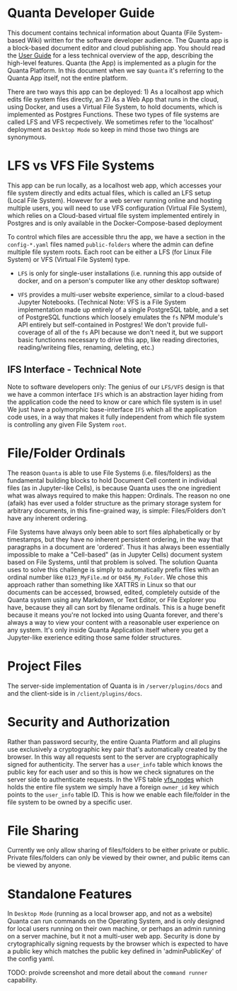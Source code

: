# Quanta Developer Guide

This document contains technical information about Quanta (File System-based Wiki) written for the software developer audience. The Quanta app is a block-based document editor and cloud publishing app. You should read the [User Guide](./docs_user_guide.md) for a less technical overview of the app, describing the high-level features. Quanta (the App) is implemented as a plugin for the Quanta Platform. In this document when we say `Quanta` it's referring to the Quanta App itself, not the entire platform.

There are two ways this app can be deployed: 1) As a localhost app which edits file system files directly, an 2) As a Web App that runs in the cloud, using Docker, and uses a Virtual File System, to hold documents, which is implemented as Postgres Functions. These two types of file systems are called LFS and VFS recpectively. We sometimes refer to the 'localhost' deployment as `Desktop Mode` so keep in mind those two things are synonymous.

# LFS vs VFS File Systems

This app can be run locally, as a localhost web app, which accesses your file system directly and edits actual files, which is called an LFS setup (Local File System). However for a web server running online and hosting multiple users, you will need to use VFS configuration (Virtual File System), which relies on a Cloud-based virtual file system implemented entirely in Postgres and is only available in the Docker-Compose-based deployment

To control which files are accessible thru the app, we have a section in the `config-*.yaml` files named `public-folders` where the admin can define multiple file system roots. Each root can be either a LFS (for Linux File System) or VFS (Virtual File System) type. 

* `LFS` is only for single-user installations (i.e. running this app outside of docker, and on a person's computer like any other desktop software) 

* `VFS` provides a multi-user website experience, similar to a cloud-based Jupyter Notebooks. (Technical Note: VFS is a File System implementation made up entirely of a single PostgreSQL table, and a set of PostgreSQL functions which loosely emulates the `fs` NPM module's API entirely but self-contained in Postgres! We don't provide full-coverage of all of the `fs` API because we don't need it, but we support basic functionns necessary to drive this app, like reading directories, reading/writeing files, renaming, deleting, etc.)

## IFS Interface - Technical Note

Note to software developers only: The genius of our `LFS/VFS` design is that we have a common interface `IFS` which is an abstraction layer hiding from the application code the need to know or care which file system is in use! We just have a polymorphic base-interface `IFS` which all the application code uses, in a way that makes it fully independent from which file system is controlling any given File System `root`.   

# File/Folder Ordinals

The reason `Quanta` is able to use File Systems (i.e. files/folders) as the fundamental building blocks to hold Document Cell content in individual files (as in Jupyter-like Cells), is because Quanta uses the one ingredient what was always required to make this happen: Ordinals. The reason no one (afaik) has ever used a folder structure as the primary storage system for arbitrary documents, in this fine-grained way, is simple: Files/Folders don't have any inherent ordering. 

File Systems have always only been able to sort files alphabetically or by timestamps, but they have no inherent persistent ordering, in the way that paragraphs in a document are 'ordered'. Thus it has always been essentially impossible to make a "Cell-based" (as in Jupyter Cells) document system based on File Systems, until that problem is solved. The solution Quanta uses to solve this challenge is simply to automatically prefix files with an ordinal number like `0123_MyFile.md` or `0456_My_Folder`. We chose this approach rather than something like XATTRS in Linux so that our documents can be accessed, browsed, edited, completely outside of the Quanta system using any Markdown, or Text Editor, or File Explorer you have, because they all can sort by filename ordinals. This is a huge benefit because it means you're not locked into using Quanta forever, and there's always a way to view your content with a reasonable user experience on any system. It's only inside Quanta Application itself where you get a Jupyter-like exerience editing those same folder structures.

# Project Files

The server-side implementation of Quanta is in `/server/plugins/docs` and and the client-side is in `/client/plugins/docs`.

# Security and Authorization

Rather than password security, the entire Quanta Platform and all plugins use exclusively a cryptographic key pair that's automatically created by the browser. In this way all requests sent to the server are cryptographically signed for authenticity. The server has a `user_info` table which knows the public key for each user and so this is how we check signatures on the server side to authenticate requests. In the VFS table [vfs_nodes](/server/plugins/docs/VFS/SQL/schema.sql) which holds the entire file system we simply have a foreign `owner_id` key which points to the `user_info` table ID. This is how we enable each file/folder in the file system to be owned by a specific user. 

# File Sharing

Currently we only allow sharing of files/folders to be either private or public. Private files/folders can only be viewed by their owner, and public items can be viewed by anyone.


# Standalone Features

In `Desktop Mode` (running as a local browser app, and not as a website) Quanta can run commands on the Operating System, and is only designed for local users running on their own machine, or perhaps an admin running on a server machine, but it not a multi-user web app. Security is done by crytographically signing requests by the browser which is expected to have a public key which matches the public key defined in 'adminPublicKey' of the config yaml.

TODO: proivde screenshot and more detail about the `command runner` capability.


